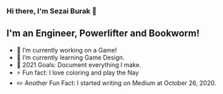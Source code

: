 ### Hi there, I'm Sezai Burak 👋

## I'm an Engineer, Powerlifter and Bookworm!

- 🔭 I’m currently working on a Game!
- 🌱 I’m currently learning Game Design.
- 🥅 2021 Goals: Document everything I make.
- ⚡ Fun fact: I love coloring and play the Nay
- ✏️ Another Fun Fact: I started writing on Medium at October 26, 2020.

<br />


